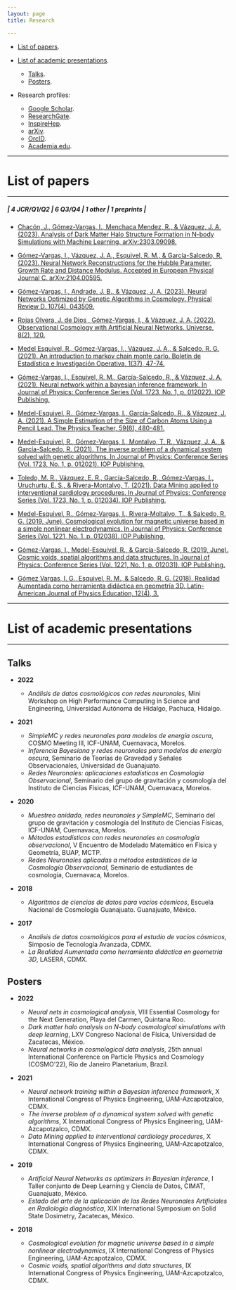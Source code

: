 ```yaml
---
layout: page
title: Research

---
```


- [List of papers](#list-of-papers).
- [List of academic presentations](#list-of-academic-presentations).
	- [Talks](#talks).
	- [Posters](#posters).

- Research profiles: 
	- [Google Scholar](https://scholar.google.com.mx/citations?user=c9OLfMcAAAAJ&hl=es).
	- [ResearchGate](https://www.researchgate.net/profile/Isidro-Gomez-Vargas).
	- [InspireHep](https://inspirehep.net/authors/1862237).
	- [arXiv](https://arxiv.org/search/?searchtype=author&query=G%C3%B3mez-Vargas%2C+I).
	- [OrcID](https://orcid.org/0000-0002-6473-018X).
	- [Academia.edu](https://unam.academia.edu/IsidroG%C3%B3mezVargas).


-----------------------------------------------------------

# List of papers

---

##### | 4 JCR/Q1/Q2 | 6 Q3/Q4 | 1 other | 1 preprints |

- [Chacón, J., Gómez-Vargas, I., Menchaca Mendez, R., & Vázquez, J. A. (2023). Analysis of Dark Matter Halo Structure Formation in N-body Simulations with Machine Learning. arXiv:2303.09098.](https://arxiv.org/abs/2303.09098)

- [Gómez-Vargas, I., Vázquez, J. A., Esquivel, R. M., & García-Salcedo, R. (2023). Neural Network Reconstructions for the Hubble Parameter, Growth Rate and Distance Modulus. Accepted in European Physical Journal C. arXiv:2104.00595.](https://plu.mx/ssrn/a/?ssrn_id=3990646)

- [Gómez-Vargas, I., Andrade, J. B., & Vázquez, J. A. (2023). Neural Networks Optimized by Genetic Algorithms in Cosmology. Physical Review D. 107(4). 043509.](https://journals.aps.org/prd/abstract/10.1103/PhysRevD.107.043509) 

- [Rojas Olvera, J. de Dios , Gómez-Vargas, I., & Vázquez, J. A. (2022). Observational Cosmology with Artificial Neural Networks. Universe, 8(2), 120.](https://www.mdpi.com/2218-1997/8/2/120)

- [Medel Esquivel, R., Gómez-Vargas, I., Vázquez, J. A., & Salcedo, R. G. (2021). An introduction to markov chain monte carlo. Boletín de Estadística e Investigación Operativa, 1(37), 47-74.](https://www.researchgate.net/publication/350485874_An_introduction_to_Markov_Chain_Monte_Carlo)

- [Gómez-Vargas, I., Esquivel, R. M., García-Salcedo, R., & Vázquez, J. A. (2021). Neural network within a bayesian inference framework. In Journal of Physics: Conference Series (Vol. 1723, No. 1, p. 012022). IOP Publishing.](https://iopscience.iop.org/article/10.1088/1742-6596/1723/1/012022/meta)

- [Medel-Esquivel, R., Gómez-Vargas, I., García-Salcedo, R., & Vázquez, J. A. (2021). A Simple Estimation of the Size of Carbon Atoms Using a Pencil Lead. The Physics Teacher, 59(6), 480-481.](https://aapt.scitation.org/doi/full/10.1119/10.0006135?casa_token=BE9FYdTwF0MAAAAA%3AddmWH4-Q-HSKcmdfN0XpYaVOf3mrE2asvvt_d-NRiEMuaktvW1dlQ8LC0IHnllappZWfCfwS7g45YA)

- [Medel-Esquivel, R., Gómez-Vargas, I., Montalvo, T. R., Vázquez, J. A., & García-Salcedo, R. (2021). The inverse problem of a dynamical system solved with genetic algorithms. In Journal of Physics: Conference Series (Vol. 1723, No. 1, p. 012021). IOP Publishing.](https://iopscience.iop.org/article/10.1088/1742-6596/1723/1/012021/meta)

- [Toledo, M. R., Vázquez, E. R., García-Salcedo, R., Gómez-Vargas, I., Uruchurtu, E. S., & Rivera-Montalvo, T. (2021). Data Mining applied to interventional cardiology procedures. In Journal of Physics: Conference Series (Vol. 1723, No. 1, p. 012034). IOP Publishing.](https://iopscience.iop.org/article/10.1088/1742-6596/1723/1/012034/meta)

- [Medel-Esquivel, R., Gómez-Vargas, I., Rivera-Moltalvo, T., & Salcedo, R. G. (2019, June). Cosmological evolution for magnetic universe based in a simple nonlinear electrodynamics. In Journal of Physics: Conference Series (Vol. 1221, No. 1, p. 012038). IOP Publishing.](https://iopscience.iop.org/article/10.1088/1742-6596/1221/1/012038/meta)


- [Gómez-Vargas, I., Medel-Esquivel, R., & García-Salcedo, R. (2019, June). Cosmic voids, spatial algorithms and data structures. In Journal of Physics: Conference Series (Vol. 1221, No. 1, p. 012031). IOP Publishing.](https://iopscience.iop.org/article/10.1088/1742-6596/1221/1/012031/meta)


- [Gómez Vargas, I. G., Esquivel, R. M., & Salcedo, R. G. (2018). Realidad Aumentada como herramienta didáctica en geometría 3D. Latin-American Journal of Physics Education, 12(4), 3.](https://dialnet.unirioja.es/servlet/articulo?codigo=6960469)

-----

# List of academic presentations
-----

	
## Talks

- **2022** 
	- *Análisis de datos cosmológicos con redes neuronales*, Mini Workshop on High Performance Computing in Science and Engineering, Universidad Autónoma de Hidalgo, Pachuca, Hidalgo.

- **2021** 
	- *SimpleMC y redes neuronales para modelos de energía oscura*, COSMO Meeting III, ICF-UNAM, Cuernavaca, Morelos.
	- *Inferencia Bayesiana y redes neuronales para modelos de energía oscura*, Seminario de Teorías de Gravedad y Señales Observacionales, Universidad de Guanajuato.
	- *Redes Neuronales: aplicaciones estadísticas en Cosmología Observacional*, Seminario del grupo de gravitación y cosmología del Instituto de Ciencias Físicas, ICF-UNAM, Cuernavaca, Morelos.
- **2020** 
	- *Muestreo anidado, redes neuronales y SimpleMC*, Seminario del grupo de gravitación y cosmología del Instituto de Ciencias Físicas, ICF-UNAM, Cuernavaca, Morelos.
	- *Métodos estadísticos con redes neuronales en cosmología observacional*, V Encuentro de Modelado Matemático en Física y Geometría, BUAP, MCTP.
	- *Redes Neuronales aplicadas a métodos estadísticos de la Cosmología Observacional*, Seminario de estudiantes de cosmología, Cuernavaca, Morelos. 

- **2018** 
	- *Algoritmos de ciencias de datos para vacíos cósmicos*, Escuela Nacional de Cosmología Guanajuato. Guanajuato, México.
- **2017**
	- *Analisis de datos cosmológicos para el estudio de vacíos cósmicos*, Simposio de Tecnología Avanzada, CDMX. 
	- *La Realidad Aumentada como herramienta didáctica en geometría 3D*, LASERA, CDMX. 

## Posters 
- **2022** 
	- *Neural nets in cosmological analysis*, VIII Essential Cosmology for the Next Generation, Playa del Carmen, Quintana Roo.
	- *Dark matter halo analysis on N-body cosmological simulations with deep learning*, LXV Congreso Nacional de Física, Universidad de Zacatecas, México.
	- *Neural networks in cosmological data analysis*, 25th annual International Conference on Particle Physics and Cosmology (COSMO'22), Rio de Janeiro Planetarium, Brazil.
- **2021** 
	- *Neural network training within a Bayesian inference framework*, X International Congress of Physics Engineering, UAM-Azcapotzalco, CDMX.
	- *The inverse problem of a dynamical system solved with genetic algorithms*, X International Congress of Physics Engineering, UAM-Azcapotzalco, CDMX.
	- *Data Mining applied to interventional cardiology procedures*, X International Congress of Physics Engineering, UAM-Azcapotzalco, CDMX.

- **2019** 
	- *Artificial Neural Networks as optimizers in Bayesian inference*, I Taller conjunto de Deep Learning y Ciencia de Datos, CIMAT, Guanajuato, México.
	- *Estado del arte de la aplicación de las Redes Neuronales Artificiales en Radiología diagnóstica*, XIX International Symposium on Solid State Dosimetry, Zacatecas, México.
- **2018** 
	- *Cosmological evolution for magnetic universe based in a simple nonlinear electrodynamics*, IX International Congress of Physics Engineering, UAM-Azcapotzalco, CDMX.
	- *Cosmic voids, spatial algorithms and data structures*, IX International Congress of Physics Engineering, UAM-Azcapotzalco, CDMX.
